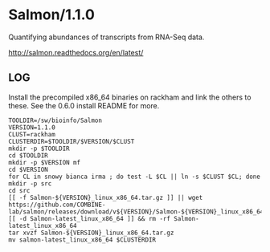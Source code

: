 Salmon/1.1.0
============

Quantifying abundances of transcripts from RNA-Seq data.

<http://salmon.readthedocs.org/en/latest/>

LOG
---

Install the precompiled x86_64 binaries on rackham and link the others to these.
See the 0.6.0 install README for more.

    TOOLDIR=/sw/bioinfo/Salmon
    VERSION=1.1.0
    CLUST=rackham
    CLUSTERDIR=$TOOLDIR/$VERSION/$CLUST
    mkdir -p $TOOLDIR
    cd $TOOLDIR
    mkdir -p $VERSION mf
    cd $VERSION
    for CL in snowy bianca irma ; do test -L $CL || ln -s $CLUST $CL; done
    mkdir -p src
    cd src
    [[ -f Salmon-${VERSION}_linux_x86_64.tar.gz ]] || wget https://github.com/COMBINE-lab/salmon/releases/download/v${VERSION}/Salmon-${VERSION}_linux_x86_64.tar.gz
    [[ -d Salmon-latest_linux_x86_64 ]] && rm -rf Salmon-latest_linux_x86_64
    tar xvzf Salmon-${VERSION}_linux_x86_64.tar.gz 
    mv salmon-latest_linux_x86_64 $CLUSTERDIR

